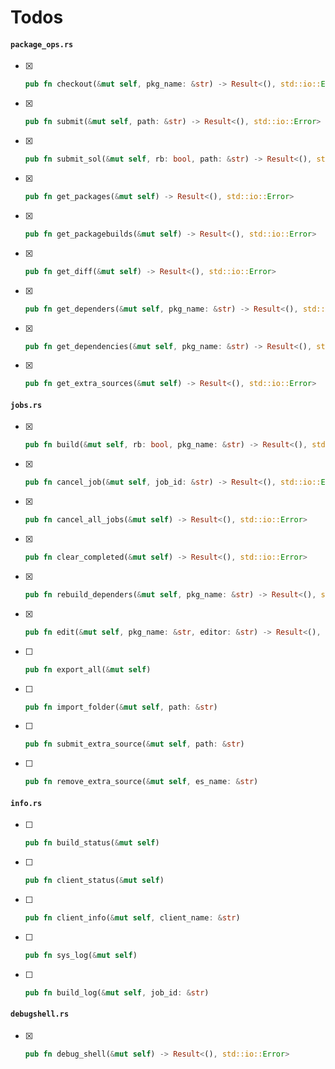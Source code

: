 # Todos

#### <code>package_ops.rs</code>

- [x] ```rust
  pub fn checkout(&mut self, pkg_name: &str) -> Result<(), std::io::Error>
  ```

- [x] ```rust
  pub fn submit(&mut self, path: &str) -> Result<(), std::io::Error>
  ```

- [x] ```rust
  pub fn submit_sol(&mut self, rb: bool, path: &str) -> Result<(), std::io::Error>
  ```

- [x] ```rust
  pub fn get_packages(&mut self) -> Result<(), std::io::Error>
  ```

- [x] ```rust
  pub fn get_packagebuilds(&mut self) -> Result<(), std::io::Error>
  ```

- [x] ```rust
  pub fn get_diff(&mut self) -> Result<(), std::io::Error>
  ```

- [x] ```rust
  pub fn get_dependers(&mut self, pkg_name: &str) -> Result<(), std::io::Error>
  ```

- [x] ```rust
  pub fn get_dependencies(&mut self, pkg_name: &str) -> Result<(), std::io::Error>
  ```

- [x] ```rust
  pub fn get_extra_sources(&mut self) -> Result<(), std::io::Error>
  ```

#### <code>jobs.rs</code>

- [x] ```rust
  pub fn build(&mut self, rb: bool, pkg_name: &str) -> Result<(), std::io::Error>
  ```

- [x] ```rust
  pub fn cancel_job(&mut self, job_id: &str) -> Result<(), std::io::Error>
  ```

- [x] ```rust
  pub fn cancel_all_jobs(&mut self) -> Result<(), std::io::Error>
  ```

- [x] ```rust
  pub fn clear_completed(&mut self) -> Result<(), std::io::Error>
  ```

- [x] ```rust
  pub fn rebuild_dependers(&mut self, pkg_name: &str) -> Result<(), std::io::Error>
  ```

- [x] ```rust
  pub fn edit(&mut self, pkg_name: &str, editor: &str) -> Result<(), std::io::Error>
  ```

- [ ] ```rust
  pub fn export_all(&mut self)
  ```

- [ ] ```rust
  pub fn import_folder(&mut self, path: &str)
  ```

- [ ] ```rust
  pub fn submit_extra_source(&mut self, path: &str)
  ```

- [ ] ```rust
  pub fn remove_extra_source(&mut self, es_name: &str)
  ```

#### <code>info.rs</code>

- [ ] ```rust
  pub fn build_status(&mut self)
  ```

- [ ] ```rust
  pub fn client_status(&mut self)
  ```

- [ ] ```rust
  pub fn client_info(&mut self, client_name: &str)
  ```

- [ ] ```rust
  pub fn sys_log(&mut self)
  ```

- [ ] ```rust
  pub fn build_log(&mut self, job_id: &str)
  ```

#### <code>debugshell.rs</code>

- [x] ```rust
  pub fn debug_shell(&mut self) -> Result<(), std::io::Error>
  ```


